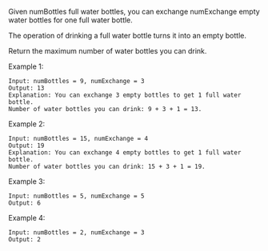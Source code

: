 Given numBottles full water bottles, you can exchange numExchange empty water bottles for one full water bottle.

The operation of drinking a full water bottle turns it into an empty bottle.

Return the maximum number of water bottles you can drink.

Example 1:

    Input: numBottles = 9, numExchange = 3
    Output: 13
    Explanation: You can exchange 3 empty bottles to get 1 full water bottle.
    Number of water bottles you can drink: 9 + 3 + 1 = 13.

Example 2:

    Input: numBottles = 15, numExchange = 4
    Output: 19
    Explanation: You can exchange 4 empty bottles to get 1 full water bottle.
    Number of water bottles you can drink: 15 + 3 + 1 = 19.

Example 3:

    Input: numBottles = 5, numExchange = 5
    Output: 6

Example 4:

    Input: numBottles = 2, numExchange = 3
    Output: 2
